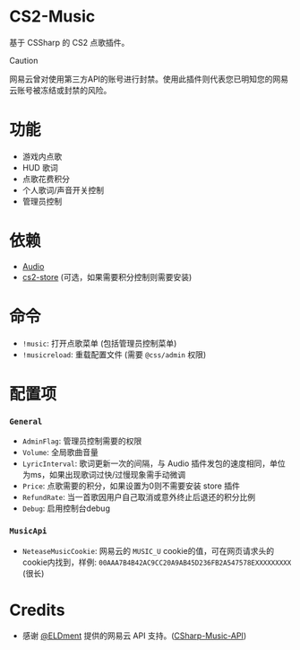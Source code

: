 # CS2-Music
基于 CSSharp 的 CS2 点歌插件。

> [!CAUTION]
> 网易云曾对使用第三方API的账号进行封禁。使用此插件则代表您已明知您的网易云账号被冻结或封禁的风险。

# 功能
- 游戏内点歌
- HUD 歌词
- 点歌花费积分
- 个人歌词/声音开关控制
- 管理员控制

# 依赖
- [Audio](https://github.com/samyycX/Audio)
- [cs2-store](https://github.com/schwarper/cs2-store) (可选，如果需要积分控制则需要安装)

# 命令
- `!music`: 打开点歌菜单 (包括管理员控制菜单)
- `!musicreload`: 重载配置文件 (需要 `@css/admin` 权限)

# 配置项
### `General`
- `AdminFlag`: 管理员控制需要的权限
- `Volume`: 全局歌曲音量
- `LyricInterval`: 歌词更新一次的间隔，与 Audio 插件发包的速度相同，单位为ms，如果出现歌词过快/过慢现象需手动微调
- `Price`: 点歌需要的积分，如果设置为0则不需要安装 store 插件
- `RefundRate`: 当一首歌因用户自己取消或意外终止后退还的积分比例
- `Debug`: 启用控制台debug

### `MusicApi`
- `NeteaseMusicCookie`: 网易云的 `MUSIC_U` cookie的值，可在网页请求头的cookie内找到，样例: `00AAA7B4B42AC9CC20A9AB45D236FB2A547578EXXXXXXXXX` (很长)

# Credits
- 感谢 [@ELDment](https://github.com/ELDment) 提供的网易云 API 支持。([CSharp-Music-API](https://github.com/ELDment/CSharp-Music-API))